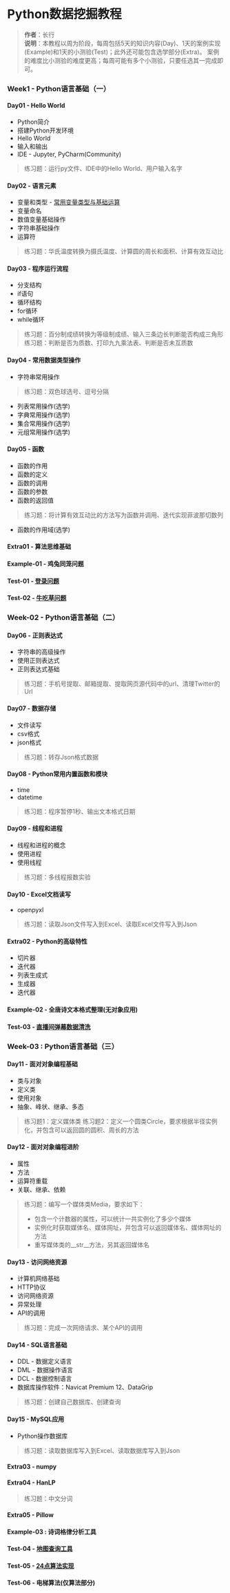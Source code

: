 # Python数据挖掘教程
> **作者**：长行\
> **说明**：本教程以周为阶段，每周包括5天的知识内容(Day)、1天的案例实现(Example)和1天的小测验(Test)；此外还可能包含选学部分(Extra)。
> 案例的难度比小测验的难度更高；每周可能有多个小测验，只要任选其一完成即可。

### Week1 - Python语言基础（一）
#### Day01 - Hello World
* Python简介
* 搭建Python开发环境
* Hello World
* 输入和输出
* IDE - Jupyter, PyCharm(Community)
> 练习题：运行py文件、IDE中的Hello World、用户输入名字
#### Day02 - 语言元素
* 变量和类型 -
 [常用变量类型与基础运算](https://github.com/Changxing97/Python-Data-mining-Tutorial/blob/master/Week-01/%E5%B8%B8%E7%94%A8%E5%8F%98%E9%87%8F%E7%B1%BB%E5%9E%8B%E4%B8%8E%E5%9F%BA%E7%A1%80%E8%BF%90%E7%AE%97.ipynb)
* 变量命名
* 数值变量基础操作
* 字符串基础操作
* 运算符
> 练习题：华氏温度转换为摄氏温度、计算圆的周长和面积、计算有效互动比
#### Day03 - 程序运行流程
* 分支结构
* if语句
* 循环结构
* for循环
* while循环
> 练习题：百分制成绩转换为等级制成绩、输入三条边长判断能否构成三角形
> 练习题：判断是否为质数、打印九九乘法表、判断是否未互质数
#### Day04 - 常用数据类型操作
* 字符串常用操作
> 练习题：双色球选号、逗号分隔
* 列表常用操作(选学)
* 字典常用操作(选学)
* 集合常用操作(选学)
* 元组常用操作(选学)
#### Day05 - 函数
* 函数的作用
* 函数的定义
* 函数的调用
* 函数的参数
* 函数的返回值
> 练习题：将计算有效互动比的方法写为函数并调用、迭代实现菲波那切数列
* 函数的作用域(选学)
#### Extra01 - 算法思维基础
#### Example-01 - 鸡兔同笼问题
#### Test-01 - [登录问题](https://github.com/Changxing97/Python-Data-mining-Tutorial/blob/master/Week-01/Test-01-%E7%99%BB%E5%BD%95%E9%97%AE%E9%A2%98.md)
#### Test-02 - [牛吃草问题](https://github.com/Changxing97/Python-Data-mining-Tutorial/blob/master/Week-01/Test-02-%E7%89%9B%E5%90%83%E8%8D%89%E9%97%AE%E9%A2%98.md)
### Week-02 - Python语言基础（二）
#### Day06 - 正则表达式
* 字符串的高级操作 
* 使用正则表达式
* 正则表达式基础
> 练习题：手机号提取、邮箱提取、提取网页源代码中的url、清理Twitter的Url
#### Day07 - 数据存储
* 文件读写
* csv格式
* json格式
> 练习题：转存Json格式数据
#### Day08 - Python常用内置函数和模块
* time
* datetime
> 练习题：程序暂停1秒、输出文本格式日期
#### Day09 - 线程和进程
* 线程和进程的概念
* 使用进程
* 使用线程
> 练习题：多线程报数实验
#### Day10 - Excel文档读写
* openpyxl
> 练习题：读取Json文件写入到Excel、读取Excel文件写入到Json
#### Extra02 - Python的高级特性
* 切片器
* 迭代器
* 列表生成式
* 生成器
* 迭代器
#### Example-02 - 全唐诗文本格式整理(无对象应用)
#### Test-03 - [直播间弹幕数据清洗](https://github.com/Changxing97/Python-Data-mining-Tutorial/blob/master/Week-02/Test-03-%E7%9B%B4%E6%92%AD%E9%97%B4%E5%BC%B9%E5%B9%95%E6%95%B0%E6%8D%AE%E6%B8%85%E6%B4%97.md)
### Week-03 : Python语言基础（三）
#### Day11 - 面对对象编程基础
* 类与对象
* 定义类
* 使用对象
* 抽象、峰状、继承、多态
> 练习题1：定义媒体类
> 练习题2：定义一个圆类Circle，要求根据半径实例化，并包含可以返回圆的圆积、周长的方法
#### Day12 - 面对对象编程进阶
* 属性
* 方法
* 运算符重载
* 关联、继承、依赖
> 练习题：编写一个媒体类Media，要求如下：
> * 包含一个计数器的属性，可以统计一共实例化了多少个媒体
> * 实例化时获取媒体名、媒体网址，并包含可以返回媒体名、媒体网址的方法
> * 重写媒体类的__str__方法，另其返回媒体名
#### Day13 - 访问网络资源
* 计算机网络基础
* HTTP协议
* 访问网络资源
* 异常处理
* API的调用
> 练习题：完成一次网络请求、某个API的调用
#### Day14 - SQL语言基础
* DDL - 数据定义语言
* DML - 数据操作语言
* DCL - 数据控制语言
* 数据库操作软件：Navicat Premium 12、DataGrip
> 练习题：创建自己数据库、创建查询
#### Day15 - MySQL应用
* Python操作数据库
> 练习题：读取数据库写入到Excel、读取数据库写入到Json
#### Extra03 - numpy
#### Extra04 - HanLP
> 练习题：中文分词
#### Extra05 - Pillow
#### Example-03 : 诗词格律分析工具
#### Test-04 - [地图查询工具](https://github.com/Changxing97/Python-Data-mining-Tutorial/blob/master/Week-03/Test-04-%E5%9C%B0%E5%90%8D%E6%9F%A5%E8%AF%A2%E5%99%A8.md)
#### Test-05 - [24点算法实现](https://github.com/Changxing97/Python-Data-mining-Tutorial/blob/master/Week-03/Test-05-24%E7%82%B9%E7%AE%97%E6%B3%95%E5%AE%9E%E7%8E%B0.md)
#### Test-06 - 电梯算法(仅算法部分)
